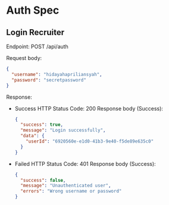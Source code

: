 # Auth Spec

## Login Recruiter

Endpoint: POST /api/auth

Request body:
```json
{
  "username": "hidayahapriliansyah",
  "password": "secretpassword"
}
```

Response:
- Success
  HTTP Status Code: 200 
  Response body (Success):
  ```json
  {
    "success": true,
    "message": "Login successfully",
    "data": {
      "userId": "6920560e-e1d0-41b3-9e40-f5de89e635c0"
    }
  }
  ```
- Failed
  HTTP Status Code: 401
  Response body (Success):
  ```json
  {
    "success": false,
    "message": "Unauthenticated user",
    "errors": "Wrong username or password"
  }
  ```
